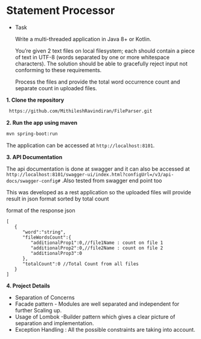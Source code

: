 # Statement Processor #



* Task

  Write a multi-threaded application in Java 8+ or Kotlin.

  You’re given 2 text files on local filesystem; each should contain a piece of text in UTF-8 (words separated by one or more whitespace characters). The solution should be able to gracefully reject input not conforming to these requirements.

  Process the files and provide the total word occurrence count and separate count in  uploaded files.




**1. Clone the repository**

```bash
 https://github.com/MithileshRavindiran/FileParser.git
```

**2. Run the app using maven**

```bash
mvn spring-boot:run
```

The application can be accessed at `http://localhost:8101`.



**3. API Documentation**


The api documentation is  done at swagger and it can also be accessed at `http://localhost:8101/swagger-ui/index.html?configUrl=/v3/api-docs/swagger-config#` .Also tested from swagger end point too


This was developed as a rest application so the uploaded files will provide result in json  format sorted by total count 

format of the response json

```
[
   {
      "word":"string",
      "fileWordsCount":{
         "additionalProp1":0,//file1Name : count on file 1
         "additionalProp2":0,//file2Name : count on file 2
         "additionalProp3":0
      },
      "totalCount":0 //Total Count from all files
   }
]
```


**4. Project Details**

  * Separation of Concerns
  * Facade pattern - Modules are well separated and independent for further Scaling up.
  * Usage of Lombok -Builder pattern which gives a clear picture of separation and implementation.
  * Exception Handling : All the possible constraints are taking into account.
